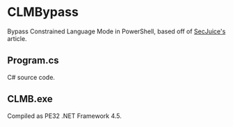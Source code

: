 # CLMBypass

Bypass Constrained Language Mode in PowerShell, based off of [SecJuice's](https://www.secjuice.com/powershell-constrainted-language-mode-bypass-using-runspaces/) article.

## Program.cs
C# source code.

## CLMB.exe
Compiled as PE32 .NET Framework 4.5.

